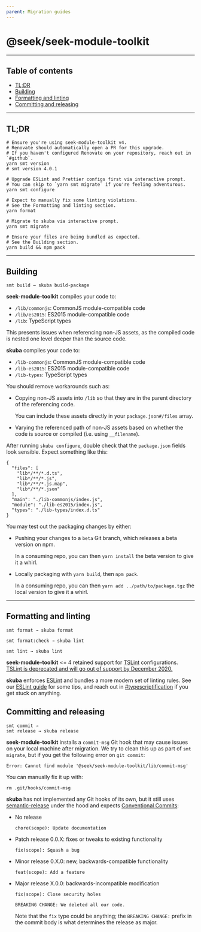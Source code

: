 ```yaml
---
parent: Migration guides
---
```


# @seek/seek-module-toolkit

---

## Table of contents

- [TL;DR](#tldr)
- [Building](#building)
- [Formatting and linting](#formatting-and-linting)
- [Committing and releasing](#committing-and-releasing)

---

## TL;DR

```shell
# Ensure you're using seek-module-toolkit v4.
# Renovate should automatically open a PR for this upgrade.
# If you haven't configured Renovate on your repository, reach out in `#github`.
yarn smt version
# smt version 4.0.1

# Upgrade ESLint and Prettier configs first via interactive prompt.
# You can skip to `yarn smt migrate` if you're feeling adventurous.
yarn smt configure

# Expect to manually fix some linting violations.
# See the Formatting and linting section.
yarn format

# Migrate to skuba via interactive prompt.
yarn smt migrate

# Ensure your files are being bundled as expected.
# See the Building section.
yarn build && npm pack
```

---

## Building

```shell
smt build → skuba build-package
```

**seek-module-toolkit** compiles your code to:

- `/lib/commonjs`: CommonJS module-compatible code
- `/lib/es2015`: ES2015 module-compatible code
- `/lib`: TypeScript types

This presents issues when referencing non-JS assets,
as the compiled code is nested one level deeper than the source code.

**skuba** compiles your code to:

- `/lib-commonjs`: CommonJS module-compatible code
- `/lib-es2015`: ES2015 module-compatible code
- `/lib-types`: TypeScript types

You should remove workarounds such as:

- Copying non-JS assets into `/lib` so that they are in the parent directory of the referencing code.

  You can include these assets directly in your `package.json#/files` array.

- Varying the referenced path of non-JS assets based on whether the code is source or compiled (i.e. using `__filename`).

After running `skuba configure`,
double check that the `package.json` fields look sensible.
Expect something like this:

```jsonc
{
  "files": [
    "lib*/**/*.d.ts",
    "lib*/**/*.js",
    "lib*/**/*.js.map",
    "lib*/**/*.json"
  ],
  "main": "./lib-commonjs/index.js",
  "module": "./lib-es2015/index.js",
  "types": "./lib-types/index.d.ts"
}
```

You may test out the packaging changes by either:

- Pushing your changes to a `beta` Git branch, which releases a beta version on npm.

  In a consuming repo, you can then `yarn install` the beta version to give it a whirl.

- Locally packaging with `yarn build`, then `npm pack`.

  In a consuming repo, you can then `yarn add ../path/to/package.tgz` the local version to give it a whirl.

---

## Formatting and linting

```shell
smt format → skuba format

smt format:check → skuba lint

smt lint → skuba lint
```

**seek-module-toolkit** <= 4 retained support for [TSLint] configurations.
[TSLint is deprecated and will go out of support by December 2020.](https://github.com/palantir/tslint/issues/4534)

**skuba** enforces [ESLint] and bundles a more modern set of linting rules.
See our [ESLint guide] for some tips, and reach out in [#typescriptification] if you get stuck on anything.

[#typescriptification]: https://slack.com/app_redirect?channel=CDCPCEPV3
[eslint]: https://eslint.org/
[eslint guide]: ../deep-dives/eslint.md
[tslint]: https://palantir.github.io/tslint/

## Committing and releasing

```shell
smt commit →
smt release → skuba release
```

**seek-module-toolkit** installs a `commit-msg` Git hook that may cause issues on your local machine after migration.
We try to clean this up as part of `smt migrate`,
but if you get the following error on `git commit`:

```text
Error: Cannot find module '@seek/seek-module-toolkit/lib/commit-msg'
```

You can manually fix it up with:

```text
rm .git/hooks/commit-msg
```

**skuba** has not implemented any Git hooks of its own,
but it still uses [semantic-release] under the hood and expects [Conventional Commits]:

- No release

  ```text
  chore(scope): Update documentation
  ```

- Patch release 0.0.X: fixes or tweaks to existing functionality

  ```text
  fix(scope): Squash a bug
  ```

- Minor release 0.X.0: new, backwards-compatible functionality

  ```text
  feat(scope): Add a feature
  ```

- Major release X.0.0: backwards-incompatible modification

  ```text
  fix(scope): Close security holes

  BREAKING CHANGE: We deleted all our code.
  ```

  Note that the `fix` type could be anything;
  the `BREAKING CHANGE:` prefix in the commit body is what determines the release as major.

[conventional commits]: https://www.conventionalcommits.org/en/v1.0.0-beta.2/
[semantic-release]: https://github.com/semantic-release/semantic-release/
